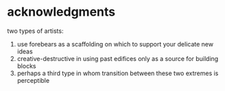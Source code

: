 # acknowledgments

two types of artists:

   1. use forebears as a scaffolding on which to support your delicate new ideas
   2. creative-destructive in using past edifices only as a source for building blocks
   3. perhaps a third type in whom transition between these two extremes is perceptible

 
